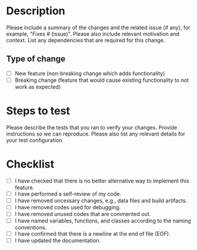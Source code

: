 # Description

Please include a summary of the changes and the related issue (if any), for example, "Fixes # (issue)".
Please also include relevant motivation and context.
List any dependencies that are required for this change.

## Type of change

- [ ] New feature (non-breaking change which adds functionality)
- [ ] Breaking change (feature that would cause existing functionality to not work as expected)

# Steps to test

Please describe the tests that you ran to verify your changes.
Provide instructions so we can reproduce.
Please also list any relevant details for your test configuration

# Checklist

- [ ] I have checked that there is no better alternative way to implement this feature.
- [ ] I have performed a self-review of my code.
- [ ] I have removed uncessary changes, e.g., data files and build artifacts.
- [ ] I have removed codes used for debugging.
- [ ] I have removed unused codes that are commented out.
- [ ] I have named variables, functions, and classes according to the naming conventions.
- [ ] I have confirmed that there is a newline at the end of file (EOF).
- [ ] I have updated the documentation.

